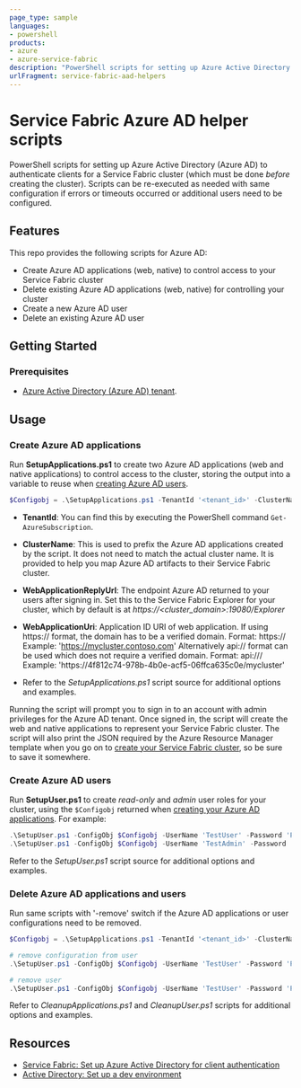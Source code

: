 ```yaml
---
page_type: sample
languages:
- powershell
products:
- azure
- azure-service-fabric
description: "PowerShell scripts for setting up Azure Active Directory (Azure AD) to authenticate clients for a Service Fabric cluster (which must be done before creating the cluster)."
urlFragment: service-fabric-aad-helpers
---
```


# Service Fabric Azure AD helper scripts

PowerShell scripts for setting up Azure Active Directory (Azure AD) to authenticate clients for a Service Fabric cluster (which must be done *before* creating the cluster). Scripts can be re-executed as needed with same configuration if errors or timeouts occurred or additional users need to be configured.

## Features

This repo provides the following scripts for Azure AD:

* Create Azure AD applications (web, native) to control access to your Service Fabric cluster
* Delete existing Azure AD applications (web, native) for controlling your cluster
* Create a new Azure AD user
* Delete an existing Azure AD user

## Getting Started

### Prerequisites

- [Azure Active Directory (Azure AD) tenant](https://docs.microsoft.com/en-us/azure/active-directory/develop/quickstart-create-new-tenant).

## Usage

### Create Azure AD applications

Run **SetupApplications.ps1** to create two Azure AD applications (web and native applications) to control access to the cluster, storing the output into a variable to reuse when [creating Azure AD users](#create-azure-ad-users).

```PowerShell
$Configobj = .\SetupApplications.ps1 -TenantId '<tenant_id>' -ClusterName '<cluster_name>' -WebApplicationReplyUrl 'https://<cluster_domain>:19080/Explorer' -WebApplicationUri 'api://<tenant_id>/<cluster_name>' -AddResourceAccess
```

- **TenantId**: You can find this by executing the PowerShell command `Get-AzureSubscription`.

- **ClusterName**: This is used to prefix the Azure AD applications created by the script. It does not need to match the actual cluster name. It is provided to help you map Azure AD artifacts to their Service Fabric cluster.

- **WebApplicationReplyUrl**: The endpoint Azure AD returned to your users after signing in. Set this to the Service Fabric Explorer for your cluster, which by default is at *https://<cluster_domain>:19080/Explorer*

- **WebApplicationUri**: Application ID URI of web application. If using https:// format, the domain has to be a verified domain. 
Format: https://<Domain name of cluster>
Example: 'https://mycluster.contoso.com'
Alternatively api:// format can be used which does not require a verified domain. 
Format: api://<tenant id>/<cluster name>
Example: 'https://4f812c74-978b-4b0e-acf5-06ffca635c0e/mycluster'

- Refer to the *SetupApplications.ps1* script source for additional options and examples.

Running the script will prompt you to sign in to an account with admin privileges for the Azure AD tenant. Once signed in, the script will create the web and native applications to represent your Service Fabric cluster. The script will also print the JSON required by the Azure Resource Manager template when you go on to [create your Service Fabric cluster](https://docs.microsoft.com/en-us/azure/service-fabric/service-fabric-cluster-creation-create-template#add-azure-ad-configuration-to-use-azure-ad-for-client-access), so be sure to save it somewhere.

### Create Azure AD users

Run **SetupUser.ps1** to create *read-only* and *admin* user roles for your cluster, using the `$Configobj` returned when [creating your Azure AD applications](#create-azure-ad-applications). For example:

```PowerShell
.\SetupUser.ps1 -ConfigObj $Configobj -UserName 'TestUser' -Password 'P@ssword!123'
.\SetupUser.ps1 -ConfigObj $Configobj -UserName 'TestAdmin' -Password 'P@ssword!123' -IsAdmin
```

Refer to the *SetupUser.ps1* script source for additional options and examples.

### Delete Azure AD applications and users

Run same scripts with '-remove' switch if the Azure AD applications or user configurations need to be removed.

```PowerShell
$Configobj = .\SetupApplications.ps1 -TenantId '<tenant_id>' -ClusterName '<cluster_name>' -WebApplicationReplyUrl 'https://<cluster_domain>:19080/Explorer' -WebApplicationUri 'api://<tenant_id>/<cluster_name>' -AddResourceAccess -remove

# remove configuration from user
.\SetupUser.ps1 -ConfigObj $Configobj -UserName 'TestUser' -Password 'P@ssword!123' -remove

# remove user
.\SetupUser.ps1 -ConfigObj $Configobj -UserName 'TestUser' -Password 'P@ssword!123' -remove -force
```

Refer to *CleanupApplications.ps1* and *CleanupUser.ps1* scripts for additional options and examples.

## Resources

- [Service Fabric: Set up Azure Active Directory for client authentication](https://docs.microsoft.com/en-us/azure/service-fabric/service-fabric-cluster-creation-setup-aad)
- [Active Directory: Set up a dev environment](https://docs.microsoft.com/en-us/azure/active-directory/develop/quickstart-create-new-tenant)
